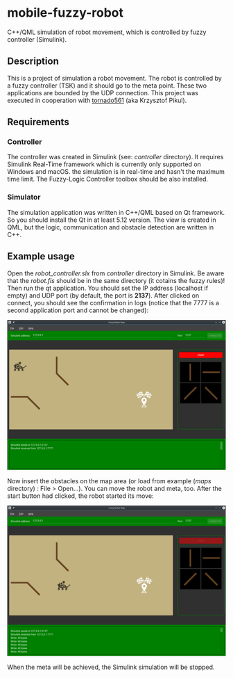 # mobile-fuzzy-robot
C++/QML simulation of robot movement, which is controlled by fuzzy controller (Simulink).

## Description
This is a project of simulation a robot movement. The robot is controlled by a fuzzy controller (TSK) and it should go to the meta point. These two applications are bounded by the UDP connection. 
This project was executed in cooperation with [tornado561](https://github.com/tornado561) (aka Krzysztof Pikul).

## Requirements

### Controller
The controller was created in Simulink (see: <i>controller</i> directory). It requires Simulink Real-Time framework which is currently only supported on Windows and macOS. the simulation is in real-time and hasn't the maximum time limit.
The Fuzzy-Logic Controller toolbox should be also installed.

### Simulator
The simulation application was written in C++/QML based on Qt framework. So you should install the Qt in at least 5.12 version. The view is created in QML, but the logic, communication and obstacle detection are written in C++.

## Example usage

Open the <i>robot_controller.slx</i> from <i>controller</i> directory in Simulink. Be aware that the <i>robot.fis</i> should be in the same directory (it cotains the fuzzy rules)! Then run the qt application. You should set the IP address (localhost if empty) and UDP port (by default, the port is <b>2137</b>). After clicked on connect, you should see the confirmation in logs (notice that the 7777 is a second application port and cannot be changed):

![](screenshots/screen1.png)


Now insert the obstacles on the map area (or load from example (<i>maps</i> directory) : File > Open...). You can move the robot and meta, too. After the start button had clicked, the robot started its move:

![](screenshots/screen2.png)


When the meta will be achieved, the Simulink simulation will be stopped.
